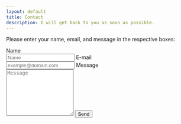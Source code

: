 ```yaml
---
layout: default
title: Contact
description: I will get back to you as soon as possible.
---
```

Please enter your name, email, and message in the respective boxes:

<form action="//formspree.io/i.webster@mail.utoronto.ca" method="POST">
 <label for="name">Name</label><br>
 <input type="text" name="name" placeholder="Name" id="name" required>
 <label for="_replyto">E-mail</label><br>
 <input type="email" name="_replyto" placeholder="example@domain.com" id="_replyto" required>
 <label for="message">Message</label><br>
 <textarea name="message" rows="8" placeholder="Message" id="message" required></textarea>
 <input class="hidden" type="text" name="_gotcha" style="display:none">
 <input class="hidden" type="hidden" name="_subject" value="Message via https://iwebster28/github.io/Cayman">
<input class="button submit" type="submit" value="Send" />
</form>
